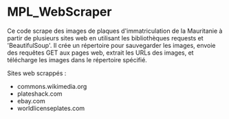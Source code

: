 # MPL_WebScraper

Ce code scrape des images de plaques d'immatriculation de la Mauritanie à partir de plusieurs sites web en utilisant les bibliothèques requests et 'BeautifulSoup'. Il crée un répertoire pour sauvegarder les images, envoie des requêtes GET aux pages web, extrait les URLs des images, et télécharge les images dans le répertoire spécifié.

Sites web scrappés :

 - commons.wikimedia.org
 - plateshack.com
 - ebay.com
 - worldlicenseplates.com
